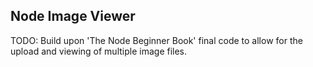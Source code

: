 ## Node Image Viewer

TODO: Build upon 'The Node Beginner Book' final code to allow for the upload and viewing of multiple image files.
